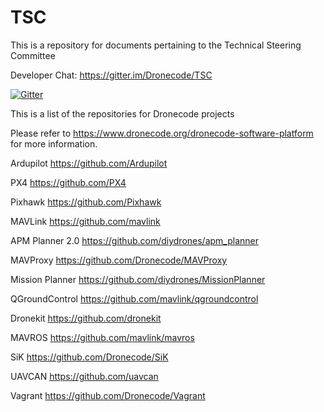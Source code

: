 # TSC
This is a repository for documents pertaining to the Technical Steering Committee 

Developer Chat: https://gitter.im/Dronecode/TSC

[![Gitter](https://badges.gitter.im/Join%20Chat.svg)](https://gitter.im/Dronecode/TSC?utm_source=badge&utm_medium=badge&utm_campaign=pr-badge&utm_content=badge)

This is a list of the repositories for Dronecode projects

Please refer to https://www.dronecode.org/dronecode-software-platform for more information.

Ardupilot https://github.com/Ardupilot

PX4 https://github.com/PX4

Pixhawk https://github.com/Pixhawk

MAVLink https://github.com/mavlink

APM Planner 2.0 https://github.com/diydrones/apm_planner

MAVProxy https://github.com/Dronecode/MAVProxy

Mission Planner https://github.com/diydrones/MissionPlanner

QGroundControl https://github.com/mavlink/qgroundcontrol

Dronekit https://github.com/dronekit

MAVROS https://github.com/mavlink/mavros

SiK https://github.com/Dronecode/SiK

UAVCAN https://github.com/uavcan

Vagrant https://github.com/Dronecode/Vagrant
